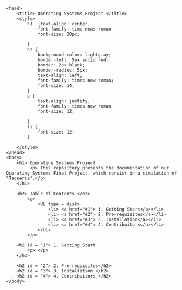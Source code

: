 
	<head>
		<title> Operating Systems Project </title>
		<style>  
			h1  {text-align: center;
				font-family: time news roman
				font-size: 20px;

			}
			h2 {
				background-color: lightgray;
				border-left: 5px solid red;
				border: 2px black;
				border-radius: 5px;
				text-align: left;
				font-family: times new roman;
				font-size: 14;
			}
			p {
				text-align: justify;
				font-family: times new roman
				font-size: 12;

			}
			li {
				font-size: 12;
			}

		</style>
	</head>
	<body>
		<h1> Operating Systems Project
			 <p> This repository presents the documentation of our Operating Systems Final Project, which consist in a simulation of "Taqueria".</p>
		</h1>
		
		<h2> Table of Contents </h2>
			<p> 
				<UL type = disk> 
					<li> <a href="#1"> 1. Getting Start</a></li>
					<li> <a href="#2"> 2. Pre-requisites</a></li>
					<li> <a href="#3"> 3. Installation</a></li>
					<li> <a href="#4"> 4. Contribuitors</a></li>
		 		</UL>
		 	</p>

		<h2 id = "1"> 1. Getting Start 
			<p> </p>
		</h2>
		
		<h2 id = "2"> 2. Pre-requisites</h2>
		<h2 id = "3"> 3. Installation </h2>
		<h2 id = "4"> 4. Contribuitors </h2>
	</body>
